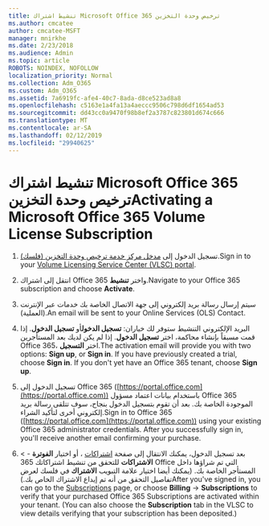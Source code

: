 ```yaml
---
title: تنشيط اشتراك Microsoft Office 365 ترخيص وحدة التخزين
ms.author: cmcatee
author: cmcatee-MSFT
manager: mnirkhe
ms.date: 2/23/2018
ms.audience: Admin
ms.topic: article
ROBOTS: NOINDEX, NOFOLLOW
localization_priority: Normal
ms.collection: Adm_O365
ms.custom: Adm_O365
ms.assetid: 7a6919fc-afe4-40c7-8ada-d8ce523ad8a8
ms.openlocfilehash: c5163e1a4fa13a4aeccc9506c798d6df1654ad53
ms.sourcegitcommit: dd43cc0a9470f98b8ef2a3787c823801d674c666
ms.translationtype: MT
ms.contentlocale: ar-SA
ms.lasthandoff: 02/12/2019
ms.locfileid: "29940625"
---
```

# <a name="activating-a-microsoft-office-365-volume-license-subscription"></a><span data-ttu-id="2a3a1-102">تنشيط اشتراك Microsoft Office 365 ترخيص وحدة التخزين</span><span class="sxs-lookup"><span data-stu-id="2a3a1-102">Activating a Microsoft Office 365 Volume License Subscription</span></span>

1. <span data-ttu-id="2a3a1-103">تسجيل الدخول إلى [مدخل مركز خدمة ترخيص وحدة التخزين (فلسك)](http://go.microsoft.com/fwlink/p/?LinkId=329762).</span><span class="sxs-lookup"><span data-stu-id="2a3a1-103">Sign in to your [Volume Licensing Service Center (VLSC) portal](http://go.microsoft.com/fwlink/p/?LinkId=329762).</span></span>
    
2. <span data-ttu-id="2a3a1-104">انتقل إلى اشتراك Office 365 واختر **تنشيط**.</span><span class="sxs-lookup"><span data-stu-id="2a3a1-104">Navigate to your Office 365 subscription and choose **Activate**.</span></span>
    
3. <span data-ttu-id="2a3a1-105">سيتم إرسال رسالة بريد إلكتروني إلى جهة الاتصال الخاصة بك خدمات عبر الإنترنت (العملية).</span><span class="sxs-lookup"><span data-stu-id="2a3a1-105">An email will be sent to your Online Services (OLS) Contact.</span></span>
    
4. <span data-ttu-id="2a3a1-p101">البريد الإلكتروني التنشيط ستوفر لك خياران: **تسجيل الدخول**أو **تسجيل الدخول**. إذا قمت مسبقاً بإنشاء محاكمة، اختر **تسجيل الدخول**. إذا لم يكن لديك بعد المستأجرين Office 365، اختر **التسجيل**.</span><span class="sxs-lookup"><span data-stu-id="2a3a1-p101">The activation email will provide you with two options: **Sign up**, or **Sign in**. If you have previously created a trial, choose **Sign in**. If you don't yet have an Office 365 tenant, choose **Sign up**.</span></span>
    
5. <span data-ttu-id="2a3a1-p102">تسجيل الدخول إلى Office 365 ([https://portal.office.com](https://portal.office.com)) باستخدام بيانات اعتماد مسؤول Office 365 الموجودة الخاصة بك. بعد أن تقوم بتسجيل الدخول بنجاح، سوف تتلقى رسالة بريد إلكتروني أخرى لتأكيد الشراء.</span><span class="sxs-lookup"><span data-stu-id="2a3a1-p102">Sign in to Office 365 ([https://portal.office.com](https://portal.office.com)) using your existing Office 365 administrator credentials. After you successfully sign in, you'll receive another email confirming your purchase.</span></span>
    
6. <span data-ttu-id="2a3a1-p103">بعد تسجيل الدخول، يمكنك الانتقال إلى صفحة [اشتراكات](https://go.microsoft.com/fwlink/p/?linkid=842054) ، أو اختيار **الفوترة**  - \> **الاشتراكات** للتحقق من تنشيط اشتراكاتك 365 Office التي تم شراؤها داخل المستأجر الخاصة بك. (يمكنك أيضا اختيار علامة التبويب **الاشتراك** في فلسك لعرض تفاصيل التحقق من أنه تم إيداع الاشتراك الخاص بك.)</span><span class="sxs-lookup"><span data-stu-id="2a3a1-p103">After you've signed in, you can go to the [Subscriptions](https://go.microsoft.com/fwlink/p/?linkid=842054) page, or choose **Billing** -\> **Subscriptions** to verify that your purchased Office 365 Subscriptions are activated within your tenant. (You can also choose the **Subscription** tab in the VLSC to view details verifying that your subscription has been deposited.)</span></span> 
    

